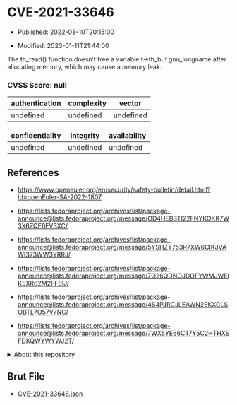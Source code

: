 # CVE-2021-33646

- Published: 2022-08-10T20:15:00

- Modified: 2023-01-11T21:44:00

The th_read() function doesn’t free a variable t->th_buf.gnu_longname after allocating memory, which may cause a memory leak.

### CVSS Score: **null**

| authentication | complexity | vector |
| --- | --- | --- |
| undefined | undefined | undefined |

| confidentiality | integrity | availability |
| --- | --- | --- |
| undefined | undefined | undefined |

## References

* https://www.openeuler.org/en/security/safety-bulletin/detail.html?id=openEuler-SA-2022-1807

* https://lists.fedoraproject.org/archives/list/package-announce@lists.fedoraproject.org/message/OD4HEBSTI22FNYKOKK7W3X6ZQE6FV3XC/

* https://lists.fedoraproject.org/archives/list/package-announce@lists.fedoraproject.org/message/5YSHZY753R7XW6CIKJVAWI373WW3YRRJ/

* https://lists.fedoraproject.org/archives/list/package-announce@lists.fedoraproject.org/message/7Q26QDNOJDOFYWMJWEIK5XR62M2FF6IJ/

* https://lists.fedoraproject.org/archives/list/package-announce@lists.fedoraproject.org/message/4S4PJRCJLEAWN2EKXGLSOBTL7O57V7NC/

* https://lists.fedoraproject.org/archives/list/package-announce@lists.fedoraproject.org/message/7WX5YE66CT7Y5C2HTHXSFDKQWYWYWJ2T/

<details>
<summary>About this repository</summary> 

  This repository is part of the project [Live Hack CVE](https://github.com/Live-Hack-CVE). Main website can be found [www.live-hack.org](https://www.live-hack.org) 
  
  Made by [Sn0wAlice](https://github.com/Sn0wAlice) for the people that care about security and need to have a feed of the latest CVEs. Hope you enjoy it, don't forget to star the repo and follow me on [Twitter](https://twitter.com/Sn0wAlice) and [Github](https://github.com/Sn0wAlice). And that is my [personnal website](https://www.alice-snow.me/)

  - [Home Page](https://github.com/Live-Hack-CVE)
  - [Framework](https://github.com/Live-Hack-CVE/cve-framework)
  - [CVE database](https://github.com/Live-Hack-CVE/full_database)
  - [Changelog](https://github.com/Live-Hack-CVE/Changelog)
</details>

## Brut File

* [CVE-2021-33646.json](https://raw.githubusercontent.com/Live-Hack-CVE/full_database/main/cves/2021/CVE-2021-33646.json)

